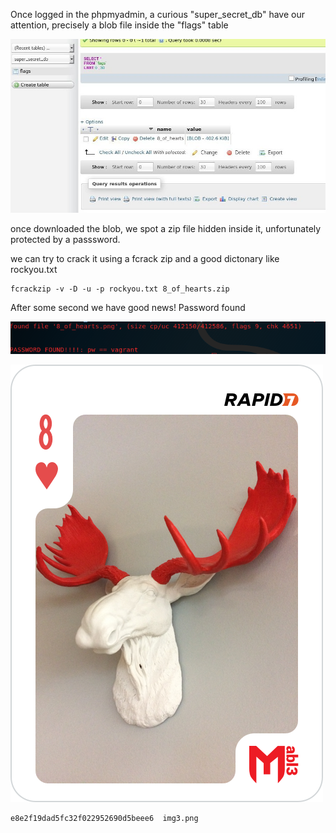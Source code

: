 Once logged in the phpmyadmin, a curious "super_secret_db" have our attention, precisely a blob file inside the "flags" table

![Screen_Shot_2017-12-06_at_10.20.23](./img/img1.jpeg)


once downloaded the blob, we spot a zip file hidden inside it, unfortunately protected by a passsword.

we can try to crack it using a fcrack zip and a good dictonary like rockyou.txt

```
fcrackzip -v -D -u -p rockyou.txt 8_of_hearts.zip
```
After some second we have good news! Password found

![Screen_Shot_2017-12-06_at_10.20.23](./img/img2.png)

![Screen_Shot_2017-12-06_at_10.20.23](./img/img3.png)


```
e8e2f19dad5fc32f022952690d5beee6  img3.png

```

